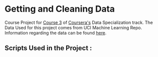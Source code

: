 # Getting and Cleaning Data
Course Project for [Course 3](https://www.coursera.org/course/getdata) of [Coursera's](https://www.coursera.org/) Data Specialization track. 
The Data Used for this project comes from UCI Machine Learning Repo.
Information regarding the data can be found [here](http://archive.ics.uci.edu/ml/datasets/Human+Activity+Recognition+Using+Smartphones#).

## Scripts Used in the Project : 
